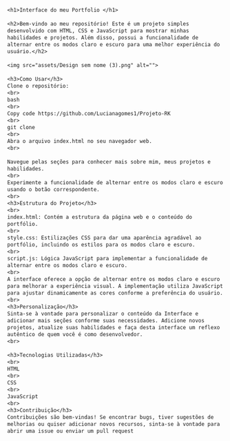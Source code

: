     
    <h1>Interface do meu Portfolio </h1>

    <h2>Bem-vindo ao meu repositório! Este é um projeto simples desenvolvido com HTML, CSS e JavaScript para mostrar minhas habilidades e projetos. Além disso, possui a funcionalidade de alternar entre os modos claro e escuro para uma melhor experiência do usuário.</h2>

    <img src="assets/Design sem nome (3).png" alt="">
    
    <h3>Como Usar</h3>
    Clone o repositório:
    <br>
    bash
    <br>
    Copy code https://github.com/Lucianagomes1/Projeto-RK
    <br>
    git clone 
    <br>
    Abra o arquivo index.html no seu navegador web.
    <br>
    
    Navegue pelas seções para conhecer mais sobre mim, meus projetos e habilidades.
    <br>
    Experimente a funcionalidade de alternar entre os modos claro e escuro usando o botão correspondente.
    <br>
    <h3>Estrutura do Projeto</h3>
    <br>
    index.html: Contém a estrutura da página web e o conteúdo do portfólio.
    <br>
    style.css: Estilizações CSS para dar uma aparência agradável ao portfólio, incluindo os estilos para os modos claro e escuro.
    <br>
    script.js: Lógica JavaScript para implementar a funcionalidade de alternar entre os modos claro e escuro.
    <br>
    A interface oferece a opção de alternar entre os modos claro e escuro para melhorar a experiência visual. A implementação utiliza JavaScript para ajustar dinamicamente as cores conforme a preferência do usuário.
    <br>
    <h3>Personalização</h3>
    Sinta-se à vontade para personalizar o conteúdo da Interface e adicionar mais seções conforme suas necessidades. Adicione novos projetos, atualize suas habilidades e faça desta interface um reflexo autêntico de quem você é como desenvolvedor.
    <br>
    
    <h3>Tecnologias Utilizadas</h3>
    <br>
    HTML
    <br>
    CSS
    <br>
    JavaScript
    <br>
    <h3>Contribuição</h3>
    Contribuições são bem-vindas! Se encontrar bugs, tiver sugestões de melhorias ou quiser adicionar novos recursos, sinta-se à vontade para abrir uma issue ou enviar um pull request
